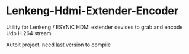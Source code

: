 # Lenkeng-Hdmi-Extender-Encoder
Utility for Lenkeng / ESYNiC HDMI extender devices to grab and encode Udp H.264 stream

Autoit project. need last version to compile
